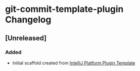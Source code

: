 <!-- Keep a Changelog guide -> https://keepachangelog.com -->

# git-commit-template-plugin Changelog

## [Unreleased]
### Added
- Initial scaffold created from [IntelliJ Platform Plugin Template](https://github.com/JetBrains/intellij-platform-plugin-template)
